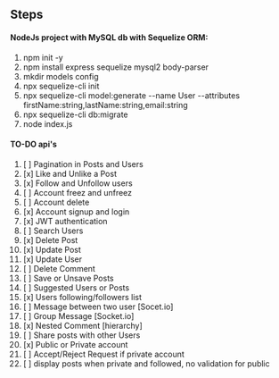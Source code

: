## Steps

#### NodeJs project with MySQL db with Sequelize ORM:

1. npm init -y
2. npm install express sequelize mysql2 body-parser
3. mkdir models config
4. npx sequelize-cli init
5. npx sequelize-cli model:generate --name User --attributes firstName:string,lastName:string,email:string
6. npx sequelize-cli db:migrate
7. node index.js

#### TO-DO api's

1. [ ] Pagination in Posts and Users
2. [x] Like and Unlike a Post
3. [x] Follow and Unfollow users
4. [ ] Account freez and unfreez
5. [ ] Account delete
6. [x] Account signup and login
7. [x] JWT authentication
8. [ ] Search Users
9. [x] Delete Post
10. [x] Update Post
11. [x] Update User
12. [ ] Delete Comment
13. [ ] Save or Unsave Posts
14. [ ] Suggested Users or Posts
15. [x] Users following/followers list
16. [ ] Message between two user [Socet.io]
17. [ ] Group Message [Socket.io]
18. [x] Nested Comment [hierarchy]
19. [ ] Share posts with other Users
20. [x] Public or Private account
21. [ ] Accept/Reject Request if private account
22. [ ] display posts when private and followed, no validation for public
